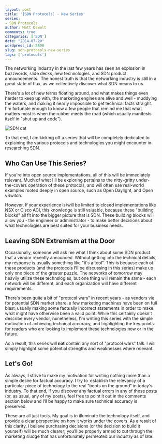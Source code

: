```yaml
---
layout: post
title: '[SDN Protocols] - New Series'
series:
- SDN Protocols
author: Matt Oswalt
comments: true
categories: ['SDN']
date: "2014-07-20"
wordpress_id: 5890
slug: sdn-protocols-new-series
tags: ['protocols']
---
```



The networking industry in the last few years has seen an explosion in buzzwords, slide decks, new technologies, and SDN product announcements.  The honest truth is that the networking industry is still in a great state of flux, as we collectively discover what SDN means to us.

There's a lot of new terms floating around, and what makes things even harder to keep up with, the marketing engines are alive and well - muddying the waters, and making it nearly impossible to get technical facts straight. I'm fortunate enough to know a few people that remind me that what matters most is when the rubber meets the road (which usually manifests itself in "shut up and code").

![SDN cat](/assets/2014/07/52770151.jpg)

To that end, I am kicking off a series that will be completely dedicated to explaining the various protocols and technologies you might encounter in researching SDN.

## Who Can Use This Series?

If you're into open source implementations, all of this will be immediately relevant. Much of what I'll be exploring pertains to the nitty-gritty under-the-covers operation of these protocols, and will often use real-world examples rooted deeply in open source, such as Open Daylight, and Open vSwitch.

However, If your experience is/will be limited to closed implementations like NSX or Cisco ACI, this knowledge is still valuable, because these "building blocks" all fit into the bigger picture that is SDN. These building blocks will allow you - the engineer or administrator - to make better decisions about what technologies are best suited for your business needs.

## Leaving SDN Extremism at the Door

Occasionally, someone will ask me what I think about some SDN product that a vendor recently announced. Without getting into the technical details, my response is usually something like "it's a tool". This is because each of these products (and the protocols I'll be discussing in this series) make up only one piece of the greater puzzle. The networks of tomorrow may heavily utilize these technologies, but one thing will remain the same - each network will be different, and each organization will have different requirements.

There's been quite a bit of "protocol wars" in recent years - as vendors vie for potential SDN market share, a few marketing machines have been on full blast, usually making some factually incorrect statements in order to make what might have otherwise been a valid point. While this certainly doesn't describe every vendor, nonetheless, I'm writing this series with the simple motivation of achieving technical accuracy, and highlighting the key points for readers who are looking to implement these technologies now or in the future.

As a result, this series will **not** contain any sort of "protocol wars" talk. I will simply highlight some potential strengths and weaknesses where relevant.

## Let's Go!

As always, I strive to make my motivation for writing nothing more than a simple desire for factual accuracy. I try to  establish the relevancy of a particular piece of technology to the real "boots on the ground" in today's industry. To that end, if you discover any factual errors in any of these posts (or, as usual, any of my posts), feel free to point it out in the comments section below and I'll be happy to make sure technical accuracy is preserved.

These are all just tools. My goal is to illuminate the technology itself, and provide a clear perspective on how it works under the covers. As a result of this clarity, I believe purchasing decisions (or the decision to build it yourself) will be much clearer; you'll be properly armed to cut through the marketing sludge that has unfortunately permeated our industry as of late.
